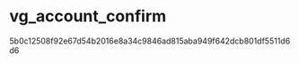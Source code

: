 vg_account_confirm
==================

5b0c12508f92e67d54b2016e8a34c9846ad815aba949f642dcb801df5511d6d6
